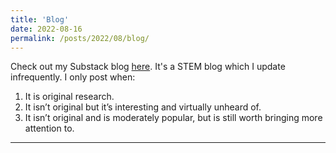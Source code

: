 ```yaml
---
title: 'Blog'
date: 2022-08-16
permalink: /posts/2022/08/blog/
---
```

Check out my Substack blog [here](https://lambency.substack.com).
It's a STEM blog which I update infrequently. I only post when:

1. It is original research.
2. It isn’t original but it’s interesting and virtually unheard of.
3. It isn’t original and is moderately popular, but is still worth bringing more attention to.

------

